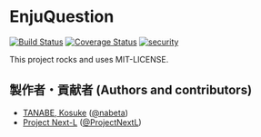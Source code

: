 # EnjuQuestion
[<img src="https://travis-ci.com/next-l/enju_question.svg?branch=1.3"
alt="Build Status" />](https://travis-ci.com/next-l/enju_question) [<img
src="https://coveralls.io/repos/next-l/enju_question/badge.svg?branch=1.3&serv
ice=github" alt="Coverage Status"
/>](https://coveralls.io/github/next-l/enju_question?branch=1.3) [<img
src="https://hakiri.io/github/next-l/enju_question/1.3.svg" alt="security"
/>](https://hakiri.io/github/next-l/enju_question/1.3)

This project rocks and uses MIT-LICENSE.

## 製作者・貢献者 (Authors and contributors)
* [TANABE, Kosuke](https://github.com/nabeta) ([@nabeta](https://twitter.com/nabeta))
* [Project Next-L](https://www.next-l.jp) ([@ProjectNextL](https://twitter.com/ProjectNextL))
